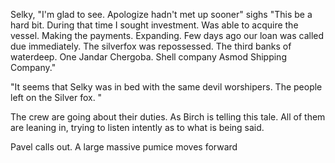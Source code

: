 Selky, "I'm glad to see. Apologize hadn't met up sooner" sighs "This be a hard bit. During that time I sought investment. Was able to acquire the vessel. Making the payments. Expanding. Few days ago our loan was called due immediately.  The silverfox was repossessed.  The third banks of waterdeep. One Jandar Chergoba. Shell company Asmod Shipping Company."

"It seems that Selky was in bed with the same devil worshipers.  The people left on the Silver fox. "

The crew are going about their duties.  As Birch is telling this tale.  All of them are leaning in, trying to listen intently as to what is being said.  

Pavel calls out.  A large massive pumice moves forward